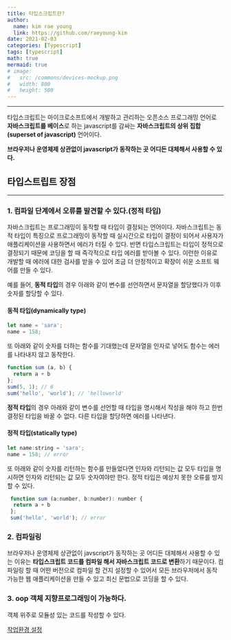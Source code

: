 ```yaml
---
title: 타입스크립트란?
author:
  name: kim rae young
  link: https://github.com/raeyoung-kim
date: 2021-02-03
categories: [Typescript]
tags: [typescript]
math: true
mermaid: true
# image:
#   src: /commons/devices-mockup.png
#   width: 800
#   height: 500
---
```




---
타입스크립트는 마이크로소프트에서 개발하고 관리하는 오픈소스 프로그래밍 언어로 **자바스크립트를 베이스**로 하는 javascript를 감싸는 **자바스크립트의 상위 집합(superset of javascript)** 언어이다.

**브라우저나 운영체제 상관없이 javascript가 동작하는 곳 어디든 대체해서 사용할 수 있다.**

## 타입스트립트 장점
---

### 1. 컴파일 단계에서 오류를 발견할 수 있다.(정적 타입)
자바스크립트는 프로그래밍이 동작할 때 타입이 결정되는 언어이다.
자바스크립트는 동적 타입이 특징으로 프로그래밍이 동작할 때 실시간으로 타입이 결정이 되어서 사용자가 애플리케이션을 사용하면서 에러가 터질 수 있다. 반면 타입스크립트는 타입이 정적으로 결정되기 때문에 코딩을 할 때 즉각적으로 타입 에러를 받아볼 수 있다. 이런한 이유로 개발할 때 에러에 대한 검사를 받을 수 있어 조금 더 안정적이고 확장이 쉬운 소프트 웨어를 만들 수 있다.

예를 들어, **동적 타입**의 경우 아래와 같이 변수를 선언하면서 문자열을 할당했다가 이후 숫자를 할당할 수 있다. 

#### 동적 타입(dynamically type)

```jsx
let name = 'sara';
name = 158;
```

또 아래와 같이 숫자를 더하는 함수를 기대했는데 문자열을 인자로 넣어도 함수는 에러를 나타내지 않고 동작한다.

```jsx
function sum (a, b) {
  return a + b
};
sum(5, 1); // 6
sum('hello', 'world'); // 'helloworld'
```

**정적 타입**의 경우 아래와 같이 변수를 선언할 때 타입을 명시해서 작성을 해야 하고 한번 결정된 타입을 바꿀 수 없다. 다른 타입을 할당하면 에러를 나타낸다.

#### 정적 타입(statically type)

```jsx
let name:string = 'sara';
name = 158; // error
```

또 아래와 같이 숫자를 리턴하는 함수를 만들었다면 인자와 리턴되는 값 모두 타입을 명시하면 인자와 리턴되는 값 모두 숫자여야만 한다. 정적 타입은 예상치 못한 오류를 방지할 수 있다.

```jsx
 function sum (a:number, b:number): number {
  return a + b 
 };
 sum('hello', 'world'); // error
```

### 2. 컴파일링

브라우저나 운영체제 상관없이 javscript가 동작하는 곳 어디든 대체해서 사용할 수 있는 이유는 **타입스크립트 코드를 컴파일 해서 자바스크립트 코드로 변환**하기 때문이다.
컴파일링 할 때 어떤 버전으로 컴파일 할 건지 설정할 수 있어서 모든 브라우저에서 동작 가능한 웹 애플리케이션을 만들 수 있고 최신 문법으로 코딩을 할 수 있다.

### 3. oop 객체 지향프로그래밍이 가능하다.

객체 위주로 모듈성 있는 코드를 작성할 수 있다.


[작업환경 설정](https://www.typescriptlang.org/download)

